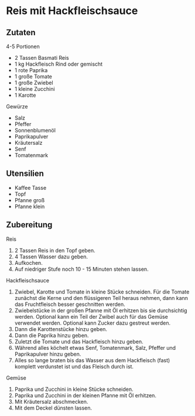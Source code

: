 # Reis mit Hackfleischsauce

## Zutaten

4-5 Portionen

- 2 Tassen Basmati Reis
- 1 kg Hackfleisch Rind oder gemischt
- 1 rote Paprika
- 1 große Tomate
- 1 große Zwiebel
- 1 kleine Zucchini
- 1 Karotte

Gewürze
- Salz
- Pfeffer
- Sonnenblumenöl
- Paprikapulver
- Kräutersalz
- Senf
- Tomatenmark

## Utensilien

- Kaffee Tasse
- Topf
- Pfanne groß
- Pfanne klein

## Zubereitung

Reis
1. 2 Tassen Reis in den Topf geben.
1. 4 Tassen Wasser dazu geben.
1. Aufkochen.
1. Auf niedriger Stufe noch 10 - 15 Minuten stehen lassen.

Hackfleischsauce
1. Zwiebel, Karotte und Tomate in kleine Stücke schneiden. Für die Tomate zunächst die Kerne und den flüssigeren Teil heraus nehmen, dann kann das Fruchtfleisch besser geschnitten werden.
1. Zwiebelstücke in der großen Pfanne mit Öl erhitzen bis sie durchsichtig werden. Optional kann ein Teil der Zwibel auch für das Gemüse verwendet werden. Optional kann Zucker dazu gestreut werden.
1. Dann die Karottenstücke hinzu geben.
1. Dann die Paprika hinzu geben.
1. Zuletzt die Tomate und das Hackfleisch hinzu geben.
1. Während alles köchelt etwas Senf, Tomatenmark, Salz, Pfeffer und Paprikapulver hinzu geben.
1. Alles so lange braten bis das Wasser aus dem Hackfleisch (fast) komplett verdunstet ist und das Fleisch durch ist.

Gemüse
1. Paprika und Zucchini in kleine Stücke schneiden.
1. Paprika und Zucchini in der kleinen Pfanne mit Öl erhitzen.
1. Mit Kräutersalz abschmecken.
1. Mit dem Deckel dünsten lassen.
